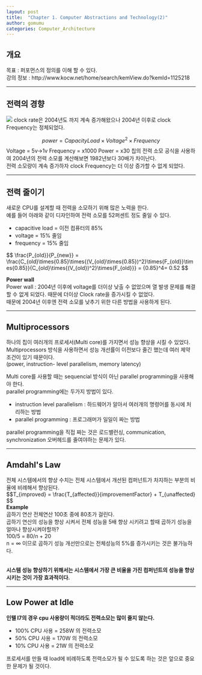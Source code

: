 ```yaml
---
layout: post
title:  "Chapter 1. Computer Abstractions and Technology(2)"
author: gomumu
categories: Computer_Architecture
---
```


<h2 id="headings">개요</h2>
<p>
목표 : 퍼포먼스의 정의를 이해 할 수 있다.<br>
강의 정보 : http://www.kocw.net/home/search/kemView.do?kemId=1125218<br>
</p>
<hr>

<h2 id="headings">전력의 경향</h2>
<p>
<img data-action="zoom" src='{{ "/blog/assets/post/powerwall.jpg" | relative_url }}' > 
clock rate은 2004년도 까지 계속 증가해왔으나 2004년 이후로 clock Frequency는 정체되었다.<br>

$$ power = {CapacityLoad}\times{Voltage^2}\times{Frequency} $$
Voltage = 5v->1v
Frequency = x1000
Power = x30
칩의 전력 소모 공식을 사용하여 2004년의 전력 소모를 계산해보면 1982년보다 30배가 차이난다.<br>
전력 소모량이 계속 증가하자 clock Frequency는 더 이상 증가할 수 없게 되었다.
</p>
<hr>

<h2 id="headings">전력 줄이기</h2>
<p>
새로운 CPU를 설계할 때 전력을 소모하기 위해 많은 노력을 한다.<br>
예를 들어 아래와 같이 디자인하여 전력 소모를 52퍼센트 정도 줄일 수 있다.<br>
<ul>
  <li>capacitive load = 이전 컴퓨터의 85%</li>
  <li>voltage = 15% 줄임</li>
  <li>frequency = 15% 줄임</li>
</ul>
$$ \frac{P_{old}}{P_{new}} = \frac{C_{old}\times{0.85}\times{(V_{old}\times{0.85})^2}\times{F_{old}}\times{0.85}}{C_{old}\times{(V_{old})^2}\times{F_{old}}} = {0.85}^4= 0.52 $$

<b>Power wall</b><br>
Power wall : 2004년 이후에 voltage를 더이상 낮출 수 없었으며 열 발생 문제를 해결할 수 없게 되었다. 때문에 더이상 Clock rate을 증가시킬 수 없었다.<br>
때문에 2004년 이후엔 전력 소모를 낮추기 위한 다른 방법을 사용하게 된다.<br>
</p>
<hr>


<h2 id="headings">Multiprocessors</h2>
<p>
하나의 칩이 여러개의 프로세서(Multi core)를 가지면서 성능 향상을 시킬 수 있었다.<br>
Multiprocessors 방식을 사용하면서 성능 개선률이 이전보다 줄긴 했는데 여러 제약 조건이 있기 때문이다.<br>
(power, instruction- level parallelism, memory latency)<br>

Multi core를 사용할 때는 sequencial 방식이 아닌 parallel programming을 사용해야 한다.<br>
parallel programming에는 두가지 방법이 있다.<br>
<ul>
  <li>instruction level parallelism : 하드웨어가 알아서 여러개의 명령어를 동시에 처리하는 방법</li>
  <li>parallel programming : 프로그래머가 일일이 짜는 방법</li>
</ul>
parallel programming을 직접 짜는 것은 로드밸런싱, communication, synchronization 오버헤드를 줄여야하는 문제가 있다.
</p>
<hr>

<h2 id="headings">Amdahl's Law</h2>
<p>
전체 시스템에서의 향상 수치는 전체 시스템에서 개선된 컴퍼넌트가 차지하는 부분의 비율에 비례해서 향상된다.<br>
$$T_{improved} = \frac{T_{affected}}{improvementFactor} + T_{unaffected} $$<br>
<b>Example</b><br>
곱하기 연산 전체연산 100초 중에 80초가 걸린다.<br>
곱하기 연산의 성능을 향상 시켜서 전체 성능을 5배 향상 시키려고 할때 곱하기 성능을 얼마나 향상시켜야할까? <br>
100/5 = 80/n + 20<br>
n = ∞ 이므로 곱하기 성능 개선만으로는 전체성능의 5%를 증가시키는 것은 불가능하다.<br><br>

<b>시스템 성능 향상하기 위해서는 시스템에서 가장 큰 비율을 가진 컴퍼넌트의 성능을 향상시키는 것이 가장 효과적이다.</b><br>
</p>
<hr>

<h2 id="headings">Low Power at Idle</h2>
<p>
<b>인텔 I7의 경우 cpu 사용량이 적더라도 전력소모는 많이 줄지 않는다.</b><br>
<ul>
  <li>100% CPU 사용 = 258W 의 전력소모</li>
  <li>50% CPU 사용 = 170W 의 전력소모</li>
  <li>10% CPU 사용 = 21W 의 전력소모</li>
</ul>
프로세서를 만들 때 load에 비례하도록 전력소모가 될 수 있도록 하는 것은 앞으로 중요한 문제가 될 것이다.<br>
</p>

